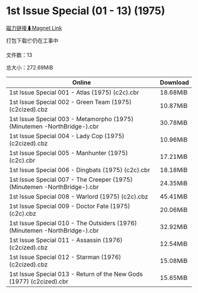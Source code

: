 # 1st Issue Special (01 - 13) (1975)

[磁力链接⬇Magnet Link](magnet:?xt=urn:btih:83169d63ef312e16fafa4975e219a7a79d83562e&dn=1st%20Issue%20Special%20%2801%20-%2013%29%20%281975%29)

打包下载📦仍在工事中

文件数：13

总大小：272.69MiB

Online | Download
--- | ---
1st Issue Special 001 - Atlas (1975) (c2c).cbr | 18.68MiB
1st Issue Special 002 - Green Team (1975) (c2cized).cbz | 10.87MiB
1st Issue Special 003 - Metamorpho (1975) (Minutemen -NorthBridge-).cbr | 30.78MiB
1st Issue Special 004 - Lady Cop (1975) (c2cized).cbz | 10.96MiB
1st Issue Special 005 - Manhunter (1975) (c2c).cbr | 17.21MiB
1st Issue Special 006 - Dingbats (1975) (c2c).cbr | 18.18MiB
1st Issue Special 007 - The Creeper (1975) (Minutemen -NorthBridge-).cbr | 24.35MiB
1st Issue Special 008 - Warlord (1975) (c2c).cbz | 45.41MiB
1st Issue Special 009 - Doctor Fate (1975) (c2c).cbz | 20.06MiB
1st Issue Special 010 - The Outsiders (1976) (Minutemen -NorthBridge-).cbr | 32.92MiB
1st Issue Special 011 - Assassin (1976) (c2cized).cbz | 12.54MiB
1st Issue Special 012 - Starman (1976) (c2cized).cbz | 15.08MiB
1st Issue Special 013 - Return of the New Gods (1977) (c2cized).cbr | 15.65MiB